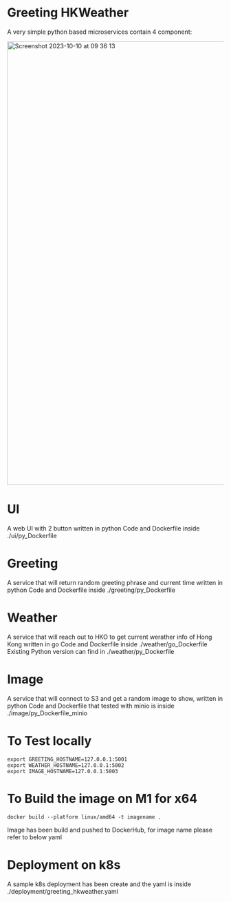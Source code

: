 # Greeting HKWeather

A very simple python based microservices contain 4 component:

<img width="1030" alt="Screenshot 2023-10-10 at 09 36 13" src="https://github.com/zerofai/greeting_hkweather_image/assets/20843048/89fe4c44-9450-4847-ad7c-bed568c1cb9c">



# UI
A web UI with 2 button written in python
Code and Dockerfile inside ./ui/py_Dockerfile

# Greeting
A service that will return random greeting phrase and current time written in python
Code and Dockerfile inside ./greeting/py_Dockerfile

# Weather
A service that will reach out to HKO to get current werather info of Hong Kong written in go
Code and Dockerfile inside ./weather/go_Dockerfile
Existing Python version can find in ./weather/py_Dockerfile

# Image
A service that will connect to S3 and get a random image to show, written in python
Code and Dockerfile that tested with minio is inside ./image/py_Dockerfile_minio

# To Test locally 
```
export GREETING_HOSTNAME=127.0.0.1:5001
export WEATHER_HOSTNAME=127.0.0.1:5002
export IMAGE_HOSTNAME=127.0.0.1:5003
```

# To Build the image on M1 for x64
```
docker build --platform linux/amd64 -t imagename .
```

Image has been build and pushed to DockerHub, for image name please refer to below yaml

# Deployment on k8s 
A sample k8s deployment has been create and the yaml is inside ./deployment/greeting_hkweather.yaml
